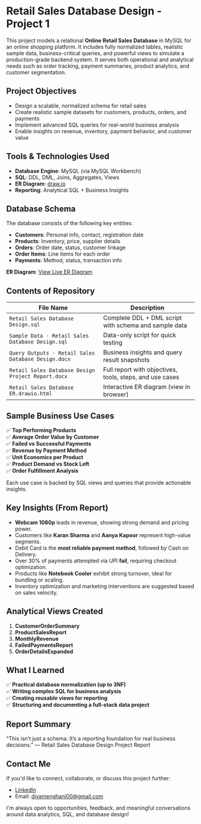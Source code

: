 # Retail Sales Database Design - Project 1

This project models a relational **Online Retail Sales Database** in MySQL for an online shopping platform. It includes fully normalized tables, realistic sample data, business-critical queries, and powerful views to simulate a production-grade backend system. It serves both operational and analytical needs such as order tracking, payment summaries, product analytics, and customer segmentation.


## Project Objectives
- Design a scalable, normalized schema for retail sales
- Create realistic sample datasets for customers, products, orders, and payments
- Implement advanced SQL queries for real-world business analysis
- Enable insights on revenue, inventory, payment behavior, and customer value


## Tools & Technologies Used
- **Database Engine**: MySQL (via MySQL Workbench)
- **SQL**: DDL, DML, Joins, Aggregates, Views
- **ER Diagram**: [draw.io](https://draw.io)
- **Reporting**: Analytical SQL + Business Insights


## Database Schema
The database consists of the following key entities:
- **Customers**: Personal info, contact, registration date
- **Products**: Inventory, price, supplier details
- **Orders**: Order date, status, customer linkage
- **Order Items**: Line items for each order
- **Payments**: Method, status, transaction info

**ER Diagram**: [View Live ER Diagram](https://viewer.diagrams.net/index.html?highlight=0000ff&edit=_blank&layers=1&nav=1#R<...>)


## Contents of Repository

|                      File Name                      |                        Description                       |
|-----------------------------------------------------|----------------------------------------------------------|
| `Retail Sales Database Design.sql`                  | Complete DDL + DML script with schema and sample data    |
| `Sample Data - Retail Sales Database Design.sql`    | Data-only script for quick testing                       |
| `Query Outputs - Retail Sales Database Design.docx` | Business insights and query result snapshots             |
| `Retail Sales Database Design Project Report.docx`  | Full report with objectives, tools, steps, and use cases |
| `Retail Sales Database ER.drawio.html`              | Interactive ER diagram (view in browser)                 |


## Sample Business Use Cases
✅ **Top Performing Products**  
✅ **Average Order Value by Customer**  
✅ **Failed vs Successful Payments**  
✅ **Revenue by Payment Method**  
✅ **Unit Economics per Product**  
✅ **Product Demand vs Stock Left**  
✅ **Order Fulfillment Analysis**  

Each use case is backed by SQL views and queries that provide actionable insights.


## Key Insights (From Report)
- **Webcam 1080p** leads in revenue, showing strong demand and pricing power.
- Customers like **Karan Sharma** and **Aanya Kapoor** represent high-value segments.
- Debit Card is the **most reliable payment method**, followed by Cash on Delivery.
- Over 30% of payments attempted via UPI **fail**, requiring checkout optimization.
- Products like **Notebook Cooler** exhibit strong turnover, ideal for bundling or scaling.
- Inventory optimization and marketing interventions are suggested based on sales velocity.


## Analytical Views Created
1. **CustomerOrderSummary**
2. **ProductSalesReport**
3. **MonthlyRevenue**
4. **FailedPaymentsReport**
5. **OrderDetailsExpanded**


## What I Learned
✅ **Practical database normalization (up to 3NF)**  
✅ **Writing complex SQL for business analysis**  
✅ **Creating reusable views for reporting**  
✅ **Structuring and documenting a full-stack data project**  


## Report Summary
"This isn’t just a schema. It’s a reporting foundation for real business decisions."
— Retail Sales Database Design Project Report


## Contact Me
If you'd like to connect, collaborate, or discuss this project further:
- [LinkedIn](https://www.linkedin.com/in/diya-menghani-ab409031a/)
- Email: diyamenghani00@gmail.com  

I'm always open to opportunities, feedback, and meaningful conversations around data analytics, SQL, and database design!
